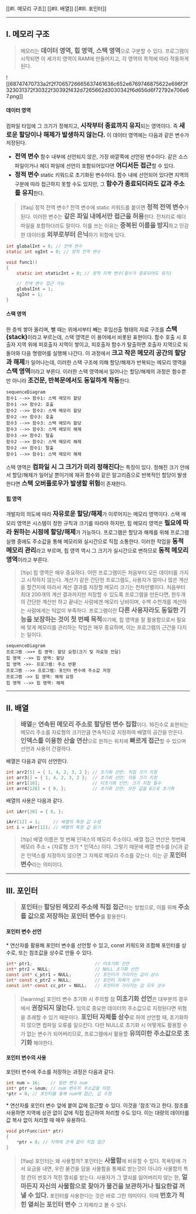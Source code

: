 [[#I. 메모리 구조]]
[[#II. 배열]]
[[#III. 포인터]]

---
## I. 메모리 구조

>메모리는 <span style="font-size:17px; font-weight:bold; font-weight:bold">데이터 영역, 힙 영역, 스택 영역</span>으로 구분할 수 있다. 프로그램이 시작되면 이 세가지 영역이 RAM에 만들어지고, 각 영역의 목적에 따라 작동하게 된다.

![[68747470733a2f2f7065726665637461636c652e6769746875622e696f2f323031372f30322f30392f432d7265662d3030342f6d656d6f72792e706e67.png]]
#### 데이터 영역
컴파일 타임에 그 크기가 정해지고, <span style="font-size:17px; font-weight:bold; font-weight:bold">시작부터 종료까지 유지</span>되는 영역이다. 즉 <span style="font-size:17px; font-weight:bold; font-weight:bold">새로운 할당이나 해제가 발생하지 않는다.</span> 이 데이터 영역에는 다음과 같은 변수가 저장된다.
- <span style="font-size:17px; font-weight:bold">전역 변수</span>
함수 내부에 선언되지 않은, 가장 바깥쪽에 선언된 변수이다. 같은 소스파일이거나 헤더 파일에 선언이 포함되어있다면 <span style="font-size:17px; font-weight:bold">어디서든 접근</span>할 수 있다.
- <span style="font-size:17px; font-weight:bold">정적 변수</span>
static 키워드로 초기화된 변수이다. 함수 내에 선언되어 있다면 지역의 구분에 따라 접근하지 못할 수도 있지만, 그 <span style="font-size:17px; font-weight:bold">함수가 종료되더라도 값과 주소를 유지</span>한다.

>[!faq] 정적 전역 변수?
>전역 변수에 static 키워드를 붙이면 <span style="font-size:17px; font-weight:bold">정적 전역 변수</span>가 된다. 이러한 변수는 <span style="font-size:17px; font-weight:bold">같은 파일 내에서만 접근을 허용</span>한다. 전처리로 헤더 파일을 포함하더라도 말이다.
>이를 쓰는 이유는 <span style="font-size:17px; font-weight:bold">중복된 이름을 방지</span>하고 민감한 데이터를 <span style="font-size:17px; font-weight:bold">외부로부터 은닉</span>하기 위함에 있다. 

```c
int globalInt = 0; // 전역 변수
static int sgInt = 0; // 정적 전역 변수

void func1()
{
	static int staticInt = 0; // 정적 지역 변수(함수가 종료되어도 유지)

	// 전역 변수 접근 가능
	globalInt = 1;
	sgInt = 1;
}
```

#### 스택 영역
한 층씩 쌓아 올리며, 뺄 때는 위에서부터 빼는 후입선출 형태의 자료 구조를 <span style="font-size:17px; font-weight:bold">스택(stack)</span>이라고 부르는데, 스택 영역은 이 용어에서 비롯된 표현이다.
함수 호출 시 호출자 지역 위에 피호출자 지역이 쌓이고, 피호출자 함수가 탈출하면 호출자 지역으로 되돌아와 다음 명령어를 실행해 나간다. 이 과정에서 <span style="font-size:17px; font-weight:bold">크고 작은 메모리 공간의 할당과 해제</span>가 일어나는데, 이러한 스택 구조에 의해 할당/해제가 반복되는 메모리 영역을 <span style="font-size:17px; font-weight:bold">스택 영역</span>이라고 부른다.
이러한 스택 영역에서 일어나는 할당/해제의 과정은 함수뿐만 아니라 <span style="font-size:17px; font-weight:bold">조건문, 반복문에서도 동일하게 작동</span>한다. 
```mermaid
sequenceDiagram
함수1 -->> 함수1: 스택 메모리 할당
함수1 ->> 함수2: 호출
함수2 -->> 함수2: 스택 메모리 할당
함수2 ->> 함수3: 호출
함수3 -->> 함수3: 스택 메모리 할당
함수3 -->> 함수3: 스택 메모리 해제
함수3 ->> 함수2: 탈출
함수2 -->> 함수2: 스택 메모리 해제
함수2 ->> 함수1: 탈출
함수1 -->> 함수1: 스택 메모리 해제
```
스택 영역은 <span style="font-size:17px; font-weight:bold">컴파일 시 그 크기가 미리 정해진다</span>는 특징이 있다. 정해진 크기 안에서 할당/해제가 일어날 뿐이기에 재귀 함수와 같은 알고리즘으로 반복적인 할당이 발생한다면 <span style="font-size:17px; font-weight:bold">스택 오버플로우가 발생할 위험</span>이 존재한다.

#### 힙 영역
개발자의 의도에 따라 <span style="font-size:17px; font-weight:bold">자유로운 할당/해제</span>가 이루어지는 메모리 영역이다. 스택 메모리 영역은 시스템이 정한 규칙과 크기를 따라야 하지만, 힙 메모리 영역은 <span style="font-size:17px; font-weight:bold">필요에 따라 원하는 시점에 할당/해제</span>가 가능하다.
프로그램은 할당과 해제를 위해 프로그램 실행 중에도 주소값을 통해 메모리와 실시간으로 직접 소통한다. 이러한 작업을 <span style="font-size:17px; font-weight:bold">동적 메모리 관리</span>라고 부르며, 힙 영역 역시 그 크기가 실시간으로 변하므로 <span style="font-size:17px; font-weight:bold">동적 메모리 영역</span>이라고 부른다.
>[!tip] 힙 영역은 매우 중요하다.
>어떤 프로그램이든 처음부터 모든 데이터를 가지고 시작하지 않는다. 계산기 같은 간단한 프로그램도, 사용자가 얼마나 많은 계산을 할건지에 따라서 계산 결과를 저장할 메모리 크기는 천차만별이다. 처음부터 최대 200개의 계산 결과까지만 저장할 수 있도록 프로그램을 만든다면, 한두개의 간단한 계산만 하고 끝내는 사람에겐 메모리 낭비이며, 수백 수천개를 계산하는 사람에게는 턱없이 부족하다. 
>프로그램이란 <span style="font-size:17px; font-weight:bold">다른 사용자라도 동일한 기능을 보장하는 것이 첫 번째 목적</span>이기에, 힙 영역을 잘 활용함으로서 필요에 맞게 메모리를 관리하는 작업은 매우 중요하며, 이는 프로그램의 근간을 다지는 일이다.
```mermaid
sequenceDiagram
프로그램 ->>+ 힙 영역: 할당 요청(크기 및 자료형 전달)
힙 영역 -->> 힙 영역: 할당
힙 영역 ->>- 프로그램: 주소 반환
프로그램 -->> 프로그램: 포인터 변수에 주소값 저장
프로그램 ->> 힙 영역: 해제 요청
힙 영역 -->> 힙 영역: 해제
```

---

## II. 배열

><span style="font-size:17px; font-weight:bold">배열</span>은 <span style="font-size:17px; font-weight:bold">연속된 메모리 주소로 할당된 변수 집합</span>이다. 16진수로 표현되는 메모리 주소를 자료형의 크기만큼 연속적으로 지정하여 배열의 공간을 만든다. <span style="font-size:17px; font-weight:bold">인덱스를 이용한 산술 연산</span>으로 원하는 위치에 <span style="font-size:17px; font-weight:bold">빠르게 접근</span>할 수 있으며 선언과 사용이 간결하다.

배열은 다음과 같이 선언한다.
```c
int arr2[5] = { 1, 4, 2, 3, 2 }; // 초기화 선언: 직접 크기 지정
int arr3[] = { 1, 4, 2, 3, 2 };  // 초기화 선언: 자동 크기 지정
int arr1[10];					 // 미초기화 선언: 크기 지정 필수
int arr4[128] = { 0, };			 // 초기화 선언: 모든 값을 0으로 초기화
```

배열의 사용은 다음과 같다.
```c
int iArr[20] = { 0, };

iArr[12] = 1;	  // 배열의 특정 값 수정
int i = iArr[12]; // 배열의 특정 값 읽기
```

>[!tip] 배열 이름은 첫 번째 인덱스의 메모리 주소이다.
>배열 접근 연산은 첫번째 메모리 주소 + (자료형 크기 * 인덱스) 이다. 그렇기 때문에 배열 변수를 [n]과 같은 인덱스를 지정하지 않으면 그 자체로 메모리 주소를 갖는다. 이는 곧 <span style="font-size:17px; font-weight:bold">포인터 변수</span>라는 의미이다.

---

## III. 포인터

><span style="font-size:17px; font-weight:bold">포인터</span>란 <span style="font-size:17px; font-weight:bold">할당된 메모리 주소에 직접 접근</span>하는 방법으로, 이를 위해 <span style="font-size:17px; font-weight:bold">주소를 값으로 저장하는 포인터 변수</span>를 활용한다.

#### 포인터 변수 선언
\* 연산자를 활용해 포인터 변수를 선언할 수 있고, const 키워드와 조합해 포인터를 상수로, 또는 참조값을 상수로 만들 수 있다.
```c
int* ptr1;						  // 미초기화 선언
int* ptr2 = NULL;				  // NULL 초기화 선언
const int* c_ptr1 = NULL;		  // 포인터가 가리키는 값이 상수
int* const c_ptr2 = NULL;         // 포인터 자체가 상수
const int* const cc_ptr = NULL;   // 포인터와 가리키는 값 모두 상수
```

>[!warning] 포인터 변수 초기화 시 주의할 점
><span style="font-size:17px; font-weight:bold">미초기화 선언</span>은 대부분의 경우에서 <span style="font-size:17px; font-weight:bold">권장되지 않는다.</span> 임의로 중요한 데이터의 주소값으로 지정된다면 위험을 초래할 수 있기 때문이다.
><span style="font-size:17px; font-weight:bold">포인터 자체를 상수</span>로 하여 선언할 때, 초기화하지 않으면 컴파일 오류를 일으킨다. 다만 NULL로 초기화 시 어떻게도 활용할 수가 없는 변수가 되어버리므로, 프로그램에서 활용할 <span style="font-size:17px; font-weight:bold">유의미한 주소값으로 초기화</span> 해야한다.

#### 포인터 변수의 사용
포인터 변수에 주소를 저장하는 과정은 다음과 같다.
```c
int num = 16;	 // 일반 변수 num
int* ptr = &num; // num 변수의 주소값을 저장
*ptr = 8; // 포인터를 통해 num에 접근, 값 수정
```

\* 연산자를 포인터 변수 앞에 붙여 값에 접근할 수 있다. 이것을 '참조'라고 한다. 참조를 사용하면 지역에 상관 없이 값에 직접 접근하여 처리할 수도 있다. 이는 대량의 데이터를 값 복사 없이 처리할 때 매우 유용하다.
```c
void ptrFunc(int* ptr)
{
	*ptr = 8; // 지역에 관계 없이 직접 접근
}
```

>[!faq] 포인터는 왜 사용할까?
>포인터는 <span style="font-size:17px; font-weight:bold">사물함</span>에 비유할 수 있다. 목욕탕에 가서 요금을 내면, 우린 물건을 담을 사물함을 통째로 받는것이 아니라 사물함의 특정 칸의 번호가 적힌 열쇠를 받는다. 사용자가 그 열쇠를 잃어버리지 않는 한, <span style="font-size:17px; font-weight:bold">얼마든지 자신의 사물함으로 찾아가 물건을 보관하거나 필요한걸 꺼낼 수 있다.</span> 포인터를 사용한다는 것은 바로 그런 의미이다. 이때 <span style="font-size:17px; font-weight:bold">번호가 적힌 열쇠는 포인터 변수</span> 그 자체라고 볼 수 있다.

